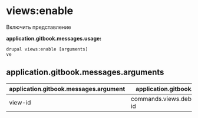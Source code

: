 # views:enable
Включить представление

**application.gitbook.messages.usage:**
```
drupal views:enable [arguments]
ve
```

## application.gitbook.messages.arguments
application.gitbook.messages.argument | application.gitbook.messages.details
---------|-------------
view-id | commands.views.debug.arguments.view-id
